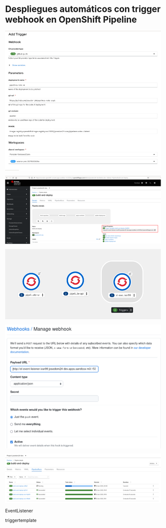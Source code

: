 # Despliegues automáticos con trigger webhook en OpenShift Pipeline

![triger](img/trigger1.png)

![triger](img/trigger2.png)

![triger](img/trigger3.png)

![triger](img/trigger4.png)

![triger](img/trigger5.png)

EventListener

triggertemplate